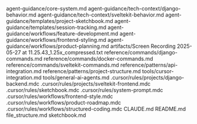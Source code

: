 agent-guidance/core-system.md
agent-guidance/tech-context/django-behavior.md
agent-guidance/tech-context/sveltekit-behavior.md
agent-guidance/templates/project-sketchbook.md
agent-guidance/templates/session-tracking.md
agent-guidance/workflows/feature-development.md
agent-guidance/workflows/frontend-styling.md
agent-guidance/workflows/product-planning.md
artifacts/Screen Recording 2025-05-27 at 11.25.43_1.25x_compressed.txt
reference/commands/django-commands.md
reference/commands/docker-commands.md
reference/commands/sveltekit-commands.md
reference/patterns/api-integration.md
reference/patterns/project-structure.md
tools/cursor-integration.md
tools/general-ai-agents.md
.cursor/rules/projects/django-backend.mdc
.cursor/rules/projects/sveltekit-frontend.mdc
.cursor/rules/sketchbook.mdc
.cursor/rules/system-prompt.mdc
.cursor/rules/workflows/frontend-style.mdc
.cursor/rules/workflows/product-roadmap.mdc
.cursor/rules/workflows/structured-coding.mdc
CLAUDE.md
README.md
file_structure.md
sketchbook.md
